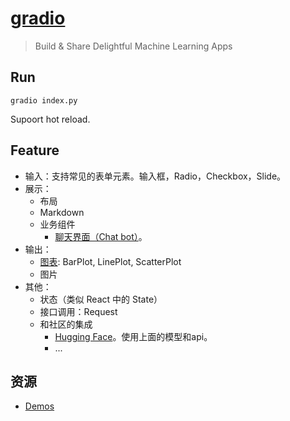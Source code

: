 # [gradio](https://www.gradio.app/)
> Build & Share Delightful Machine Learning Apps

## Run
```
gradio index.py
```

Supoort hot reload.

## Feature
* 输入：支持常见的表单元素。输入框，Radio，Checkbox，Slide。
* 展示：
  * 布局
  * Markdown
  * 业务组件
    * [聊天界面（Chat bot）](https://www.gradio.app/guides/creating-a-chatbot-fast)。
* 输出：
  * [图表](https://www.gradio.app/docs/plot): BarPlot, LinePlot, ScatterPlot
  * 图片
* 其他：
  * 状态（类似 React 中的 State）
  * 接口调用：Request
  * 和社区的集成
    * [Hugging Face](https://www.gradio.app/guides/using-hugging-face-integrations)。使用上面的模型和api。
    * ...
  
## 资源
* [Demos](https://www.gradio.app/demos)